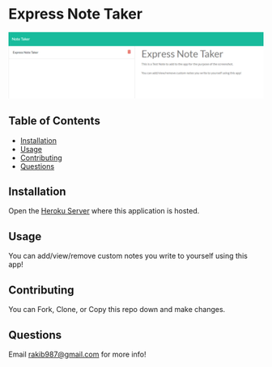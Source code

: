 # **Express Note Taker**
![Screenshot of Application](./public/assets/images/noteTakerFinal.jpg)

## **Table of Contents**
* [Installation](#installation)
* [Usage](#usage)
* [Contributing](#installation)
* [Questions](#questions)

## Installation
Open the [Heroku Server](https://agile-note-taker.herokuapp.com/) where this application is hosted.

## Usage
You can add/view/remove custom notes you write to yourself using this app!

## Contributing
You can Fork, Clone, or Copy this repo down and make changes.

## Questions
Email rakib987@gmail.com for more info!


